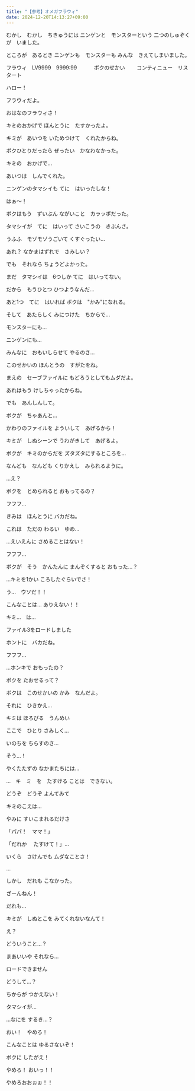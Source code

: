 ```yaml
---
title: "【参考】オメガフラウィ"
date: 2024-12-20T14:13:27+09:00
---
```

むかし　むかし　ちきゅうには
ニンゲンと　モンスターという
二つのしゅぞくが　いました。

ところが　あるとき
ニンゲンも　モンスターも
みんな　きえてしまいました。


フラウィ　LV9999　9999:99
　　　ボクのせかい
　　コンティニュー　リスタート

ハロー！

フラウィだよ。

おはなのフラウィさ！

キミのおかげで
ほんとうに　たすかったよ。

キミが　あいつを
いためつけて　くれたからね。

ボクひとりだったら
ぜったい　かなわなかった。

キミの　おかげで…

あいつは　しんでくれた。

ニンゲンのタマシイも
てに　はいったしな！


はぁ〜！

ボクはもう　ずいぶん
ながいこと　カラッポだった。

タマシイが　てに　はいって
さいこうの　きぶんさ。

うふふ　モゾモゾうごいて
くすぐったい…

あれ？
なかまはずれで　さみしい？

でも　それなら
ちょうどよかった。

まだ　タマシイは　6つしか
てに　はいってない。

だから　もうひとつ
ひつようなんだ…

あと1つ　てに　はいれば
ボクは　"かみ"になれる。

そして　あたらしく
みにつけた　ちからで…

モンスターにも…

ニンゲンにも…

みんなに　おもいしらせて
やるのさ…

このせかいの
ほんとうの　すがたをね。


まえの　セーブファイルに
もどろうとしてもムダだよ。

あれはもう
けしちゃったからね。

でも　あんしんして。

ボクが　ちゃあんと…

かわりのファイルを
よういして　あげるから！

キミが　しぬシーンで
うわがきして　あげるよ。

ボクが　キミのからだを
ズタズタにするところを…

なんども　なんども
くりかえし　みられるように。

…え？

ボクを　とめられると
おもってるの？

フフフ…

きみは　ほんとうに
バカだね。

これは　ただの
わるい　ゆめ…

…えいえんに
さめることはない！

フフフ…

ボクが　そう　かんたんに
まんぞくすると
おもった…？

…キミを1かい
ころしたぐらいでさ！


う…　ウソだ！！

こんなことは…
ありえない！！

キミ…　は…

ファイル3をロードしました

ホントに　バカだね。

フフフ…

…ホンキで
おもったの？

ボクを
たおせるって？

ボクは　このせかいの
かみ　なんだよ。

それに　ひきかえ…

キミは
ほろびる　うんめい

ここで　ひとり
さみしく…

いのちを
ちらすのさ…

そう…！

やくたたずの
なかまたちには…

…　キ　ミ　を　たすける
ことは　できない。

どうぞ　どうぞ
よんてみて

キミのこえは…

やみに
すいこまれるだけさ

「パパ！　ママ！」

「だれか
　たすけて！」…

いくら　さけんでも
ムダなことさ！


…

しかし　だれも
こなかった。

ざーんねん！

だれも…

キミが　しぬとこを
みてくれないなんて！


え？

どういうこと…？

まあいいや
それなら…

ロードできません

どうして…？

ちからが
つかえない！

タマシイが…

…なにを
するき…？

おい！　やめろ！

こんなことは
ゆるさないぞ！

ボクに
したがえ！

やめろ！
おいっ！！

やめろおおぉぉ！！
